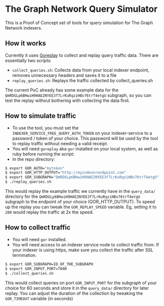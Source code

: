 # The Graph Network Query Simulator
This is a Proof of Concept set of tools for query simulation for The Graph Network indexers.

## How it works

Currently it uses [Goreplay](https://goreplay.org/) to collect and replay query traffic data. There are essentially two scripts:

 - `collect_queries.sh`: Collects data from your local indexer endpoint, removes unnecessary headers and saves it to a file
 - `replay_queries.sh`: Replays the traffic collected by collect_queries.sh

The current PoC already has some example data for the `QmRDGLp6BHwiH9HAE2NYEE3f7LrKuRqziHBv76trT4etgU` subgraph, so you can test the replay without bothering with collecting the data first.

## How to simulate traffic

- To use the tool, you must set the `INDEXER_SERVICE_FREE_QUERY_AUTH_TOKEN` on your indexer-service to a password / token of your choice. This password will be used by the tool to replay traffic without needing a valid receipt.
- You will need `goreplay` aka `gor` installed on your local system, as well as ruby before running the script:
- In the repo directory:

```bash
$ export GOR_AUTH="mytoken"
$ export GOR_HTTP_OUTPUT="http://myindexerendpoint.com"
$ export GOR_SUBGRAPH="QmRDGLp6BHwiH9HAE2NYEE3f7LrKuRqziHBv76trT4etgU"
$ ./replay_queries.sh
```

This would replay the example traffic we currently have in the `query_data/` directory for the `QmRDGLp6BHwiH9HAE2NYEE3f7LrKuRqziHBv76trT4etgU` subgraph to the endpoint of your choice (GOR_HTTP_OUTPUT). To speed up the replay you can tweak the `GOR_REPLAY_SPEED` variable. Eg, setting it to `200` would replay the traffic at 2x the speed.

## How to collect traffic

- You will need `gor` installed.
- You will need access to an indexer service node to collect traffic from. If your indexer is using https, make sure you collect the traffic after SSL termination.

```bash
$ export GOR_SUBGRAPH=ID_OF_THE_SUBGRAPH
$ export GOR_INPUT_PORT=7600
$ ./collect_queries.sh
```

This would collect queries on port `GOR_INPUT_PORT` for the subgraph of your choice for 60 seconds and store it in the `query_data/` directory for later replay. You can adjust the duration of the collection by tweaking the `GOR_TIMEOUT` variable (in seconds)
